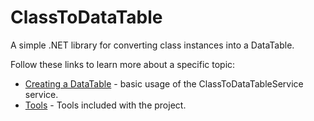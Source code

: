 # ClassToDataTable

A simple .NET library for converting class instances into a DataTable.

Follow these links to learn more about a specific topic:
- [Creating a DataTable](./ClassToDataTable/ClassToDataTable-Main.md) - basic usage of the ClassToDataTableService service.
- [Tools](./Tools/Tools-Main.md) - Tools included with the project.